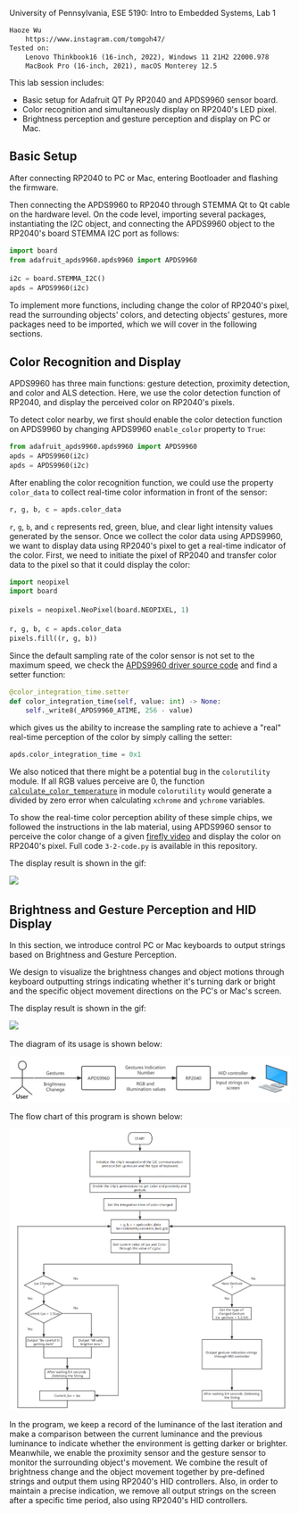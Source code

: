 University of Pennsylvania, ESE 5190: Intro to Embedded Systems, Lab 1

    Haoze Wu
        https://www.instagram.com/tomgoh47/
    Tested on: 
        Lenovo Thinkbook16 (16-inch, 2022), Windows 11 21H2 22000.978
        MacBook Pro (16-inch, 2021), macOS Monterey 12.5

This lab session includes:

- Basic setup for Adafruit QT Py RP2040 and APDS9960 sensor board.
- Color recognition and simultaneously display on RP2040's LED pixel.
- Brightness perception and gesture perception and display on PC or Mac.

## Basic Setup

After connecting RP2040 to PC or Mac, entering Bootloader and flashing the firmware.

Then connecting the APDS9960 to RP2040 through STEMMA Qt to Qt cable on the hardware level. On the code level, importing several packages, instantiating the I2C object, and connecting the APDS9960 object to the RP2040's board STEMMA I2C port as follows:

```python
import board
from adafruit_apds9960.apds9960 import APDS9960

i2c = board.STEMMA_I2C()
apds = APDS9960(i2c)
```

To implement more functions, including change the color of RP2040's pixel, read the surrounding objects' colors, and detecting objects' gestures, more packages need to be imported, which we will cover in the following sections.

## Color Recognition and Display
APDS9960 has three main functions: gesture detection, proximity detection, and color and ALS detection. Here, we use the color detection function of RP2040, and display the perceived color on RP2040's pixels.


To detect color nearby, we first should enable the color detection function on APDS9960 by changing APDS9960 `enable_color` property to `True`:
```python
from adafruit_apds9960.apds9960 import APDS9960
apds = APDS9960(i2c)
apds = APDS9960(i2c)
```
After enabling the color recognition function, we could use the property `color_data` to collect real-time color information in front of the sensor:
```python
r, g, b, c = apds.color_data
```
`r`, `g`, `b`, and `c` represents red, green, blue, and clear light intensity values generated by the sensor.
Once we collect the color data using APDS9960, we want to display data using RP2040's pixel to get a real-time indicator of the color. First, we need to initiate the pixel of RP2040 and transfer color data to the pixel so that it could display the color:

```python
import neopixel
import board

pixels = neopixel.NeoPixel(board.NEOPIXEL, 1)

r, g, b, c = apds.color_data
pixels.fill((r, g, b))
```
Since the default sampling rate of the color sensor is not set to the maximum speed, we check the [APDS9960 driver source code](https://github.com/adafruit/Adafruit_CircuitPython_APDS9960/blob/main/adafruit_apds9960/apds9960.py) and find a setter function:
```python
@color_integration_time.setter
def color_integration_time(self, value: int) -> None:
    self._write8(_APDS9960_ATIME, 256 - value)
```
which gives us the ability to increase the sampling rate to achieve a "real" real-time perception of the color by simply calling the setter:
```python
apds.color_integration_time = 0x1
```

We also noticed that there might be a potential bug in the `colorutility` module. If all RGB values perceive are 0, the function [`calculate_color_temperature`](https://github.com/adafruit/Adafruit_CircuitPython_APDS9960/blob/main/adafruit_apds9960/colorutility.py) in module `colorutility` would generate a divided by zero error when calculating `xchrome` and `ychrome` variables.

To show the real-time color perception ability of these simple chips, we followed the instructions in the lab material, using APDS9960 sensor to perceive the color change of a given [firefly video](https://youtu.be/BtCGtaMrBXQ?t=413) and display the color on RP2040's pixel. Full code `3-2-code.py` is available in this repository.

The display result is shown in the gif:

![](assets/ezgif-2-4fe7af08ee.gif)


## Brightness and Gesture Perception and HID Display

In this section, we introduce control PC or Mac keyboards to output strings based on Brightness and Gesture Perception.

We design to visualize the brightness changes and object motions through keyboard outputting strings indicating whether it's turning dark or bright and the specific object movement directions on the PC's or Mac's screen.

The display result is shown in the gif:

![](assets/ezgif-2-8dc9e1e63c.gif)

The diagram of its usage is shown below:

![](assets/Usecase-Diagram-1663505356910-4.png)

The flow chart of this program is shown below:

![](assets/flowchart.png)

In the program, we keep a record of the luminance of the last iteration and make a comparison between the current luminance and the previous luminance to indicate whether the environment is getting darker or brighter. Meanwhile, we enable the proximity sensor and the gesture sensor to monitor the surrounding object's movement. We combine the result of brightness change and the object movement together by pre-defined strings and output them using RP2040's HID controllers. Also, in order to maintain a precise indication, we remove all output strings on the screen after a specific time period, also using RP2040's HID controllers.


